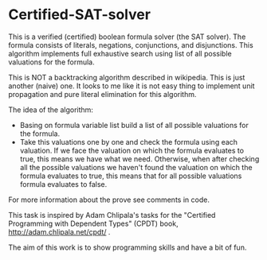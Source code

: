 # Certified-SAT-solver

This is a verified (certified) boolean formula solver (the SAT solver).
The formula consists of literals, negations, conjunctions, and disjunctions.
This algorithm implements full exhaustive search using list of all possible
valuations for the formula.

This is NOT a backtracking algorithm described in wikipedia.
This is just another (naive) one. It looks to me like it is not easy thing
to implement unit propagation and pure literal elimination for this
algorithm. 

The idea of the algorithm:
* Basing on formula variable list build a list of all possible 
  valuations for the formula.
* Take this valuations one by one and check the formula using each
  valuation. If we face the valuation on which the formula evaluates to
  true, this means we have what we need. Otherwise, when after checking 
  all the possible valuations we haven't found the valuation on which
  the formula evaluates to true, this means that for all possible 
  valuations formula evaluates to false.
	   
For more information about the prove see comments in code.

This task is inspired by Adam Chlipala's tasks for the 
"Certified Programming with Dependent Types" (CPDT) book, 
http://adam.chlipala.net/cpdt/ .

The aim of this work is to show programming skills and have a bit of fun.
